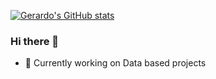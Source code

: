 
[![Gerardo's GitHub stats](https://github-readme-stats.vercel.app/api?username=Gerardo361)](https://github.com/Gerardo361/github-readme-stats)
 
### Hi there 👋

- 🔭 Currently working on Data based projects<br/>

